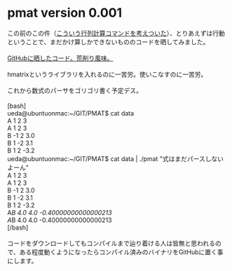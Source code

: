 # pmat version 0.001
この前のこの件（<a href="http://blog.ueda.asia/?p=674" title="こういう行列計算コマンドを考えついた">こういう行列計算コマンドを考えついた</a>）、とりあえずは行動ということで、まだかけ算しかできないもののコードを晒してみました。<br />
<br />
<a target="_blank" href="https://github.com/ryuichiueda/PMAT/blob/a56e77cf8416da50b0f75a9bfddcfe1e48989c1d/pmat.hs" title="pmat.hs">GitHubに晒したコード。荒削り風味。</a><br />
<br />
hmatrixというライブラリを入れるのに一苦労。使いこなすのに一苦労。<br />
<br />
これから数式のパーサをゴリゴリ書く予定デス。<br />
<br />
[bash]<br />
ueda\@ubuntuonmac:~/GIT/PMAT$ cat data<br />
A 1 2 3<br />
A 1 2 3<br />
B -1 2 3.0<br />
B 1 -2 3.1<br />
B 1 2 -3.2<br />
ueda\@ubuntuonmac:~/GIT/PMAT$ cat data | ./pmat &quot;式はまだパースしないよーん&quot;<br />
A 1 2 3<br />
A 1 2 3<br />
B -1 2 3.0<br />
B 1 -2 3.1<br />
B 1 2 -3.2<br />
A*B 4.0 4.0 -0.40000000000000213<br />
A*B 4.0 4.0 -0.40000000000000213<br />
[/bash]<br />
<br />
コードをダウンロードしてもコンパイルまで辿り着ける人は皆無と思われるので、ある程度動くようになったらコンパイル済みのバイナリをGitHubに置く事にします。
